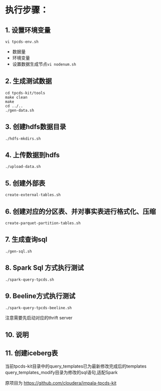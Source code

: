 # 执行步骤：

## 1. 设置环境变量
```shell
vi tpcds-env.sh
```
- 数据量
- 环境变量
- 设置数据生成节点```vi nodenum.sh```

## 2. 生成测试数据

```shell
cd tpcds-kit/tools
make clean
make
cd ../..
./gen-data.sh
```

## 3. 创建hdfs数据目录

```shell
./hdfs-mkdirs.sh
```

## 4. 上传数据到hdfs

```shell
./upload-data.sh
```

## 5. 创建外部表
```shell
create-external-tables.sh
```

## 6. 创建对应的分区表、并对事实表进行格式化、压缩

```shell
create-parquet-partition-tables.sh
```
## 7. 生成查询sql

```shell
./gen-sql.sh
```

## 8. Spark Sql 方式执行测试
```shell
./spark-query-tpcds.sh
```

## 9. Beeline方式执行测试
```shell
./spark-query-tpcds-beeline.sh
```
注意需要先启动对应的thrift server

## 10. 说明

## 11. 创建iceberg表


当前tpcds-kit目录中的query_templates已为最新修改完成后的templates
query_templates_modify目录为修改的sql语句,适配Spark

原项目为 https://github.com/cloudera/impala-tpcds-kit


